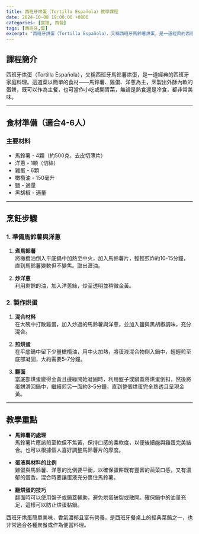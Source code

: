```yaml
---
title: 西班牙烘蛋（Tortilla Española）教學課程
date: 2024-10-08 19:00:00 +0800
categories: [食譜, 西餐]
tags: [西班牙,蛋] 
excerpt: "西班牙烘蛋（Tortilla Española），又稱西班牙馬鈴薯烘蛋，是一道經典的西班牙家庭料理。這道菜以簡單的食材——馬鈴薯、雞蛋、洋蔥為主，烹製出外酥內軟的蛋餅，既可以作為主餐，也可當作小吃或開胃菜，無論是熱食還是冷食，都非常美味"
---
```


## 課程簡介  
西班牙烘蛋（Tortilla Española），又稱西班牙馬鈴薯烘蛋，是一道經典的西班牙家庭料理。這道菜以簡單的食材——馬鈴薯、雞蛋、洋蔥為主，烹製出外酥內軟的蛋餅，既可以作為主餐，也可當作小吃或開胃菜，無論是熱食還是冷食，都非常美味。

---

## 食材準備（適合4-6人）

### 主要材料
- 馬鈴薯 - 4顆（約500克，去皮切薄片）
- 洋蔥 - 1顆（切絲）
- 雞蛋 - 6顆
- 橄欖油 - 150毫升
- 鹽 - 適量
- 黑胡椒 - 適量

---

## 烹飪步驟

### 1. **準備馬鈴薯與洋蔥**

1. **煮馬鈴薯**  
   將橄欖油倒入平底鍋中加熱至中火，加入馬鈴薯片，輕輕煎炸約10-15分鐘，直到馬鈴薯變軟但不變焦。取出瀝油。

2. **炒洋蔥**  
   利用剩餘的油，加入洋蔥絲，炒至透明並稍微金黃。

### 2. **製作烘蛋**

1. **混合材料**  
   在大碗中打散雞蛋，加入炒過的馬鈴薯與洋蔥，並加入鹽與黑胡椒調味，充分混合。

2. **煎烘蛋**  
   在平底鍋中留下少量橄欖油，用中火加熱，將蛋液混合物倒入鍋中，輕輕煎至底部凝固，大約需要5-7分鐘。

3. **翻面**  
   當底部烘蛋變得金黃且邊緣開始凝固時，利用盤子或鍋蓋將烘蛋倒扣，然後將蛋餅滑回鍋中，繼續煎另一面約3-5分鐘，直到整個烘蛋完全熟透且呈現金黃。

---

## 教學重點

- **馬鈴薯的處理**  
   馬鈴薯片應該煎至軟但不焦黃，保持口感的柔軟度，以便後續能與雞蛋完美結合。也可以根據個人喜好調整馬鈴薯片的厚度。

- **蛋液與材料的比例**  
   雞蛋與馬鈴薯、洋蔥的比例要平衡，以確保蛋餅既有豐富的蔬菜口感，又有濃郁的蛋香。混合時要讓蛋液充分裹住馬鈴薯。

- **翻烘蛋的技巧**  
   翻面時可以使用盤子或鍋蓋輔助，避免烘蛋破裂或散開。確保鍋中的油量充足，這樣可以防止烘蛋黏鍋。

西班牙烘蛋簡單美味，香氣濃郁且富有營養，是西班牙餐桌上的經典菜餚之一，也非常適合各種聚餐或作為便當料理。
